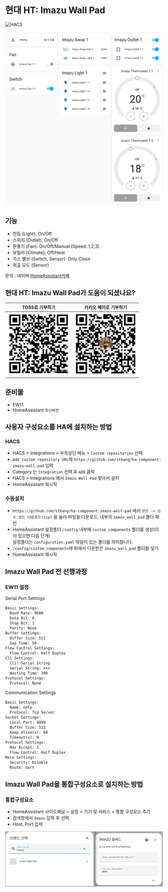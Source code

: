 # 현대 HT: Imazu Wall Pad

![HACS][hacs-shield]

<img src="./images/showcase.png" title="Showcase" alt="Showcase" />

## 기능
- 전등 (Light): On/Off
- 스위치 (Outlet): On/Off
- 환풍기 (Fan): On/Off/Manual (Speed: 1,2,3)
- 보일러 (Climate): Off/Heat
- 가스 밸브 (Switch, Sensor): Only Close
- 외출 모드 (Sensor)

문의 : 네이버 [HomeAssistant카페](https://cafe.naver.com/koreassistant)

## 현대 HT: Imazu Wall Pad가 도움이 되셨나요?
| TOSS로 기부하기                                                                                                                                                          | 카카오 페이로 기부하기                                                                                                                                                         |
|---------------------------------------------------------------------------------------------------------------------------------------------------------------------|----------------------------------------------------------------------------------------------------------------------------------------------------------------------|
| <img src="https://github.com/stkang/ha-component-imazu-wall-pad/blob/master/images/toss-donation.png?raw=true" title="TOSS Donation" alt="TOSS Donation" width="200" /> | <img src="https://github.com/stkang/ha-component-imazu-wall-pad/blob/master/images/kakao-donation.png?raw=true" title="Kakao Donation" alt="https://qr.kakaopay.com/Ej8KRJWgv" width="200" /> | 

## 준비물
- EW11
- HomeAssistant `최신버전`


## 사용자 구성요소를 HA에 설치하는 방법
### HACS
- HACS > Integrations > 우측상단 메뉴 > `Custom repositories` 선택
- `Add custom repository URL`에 `https://github.com/stkang/ha-component-imazu-wall-pad` 입력
- Category 는 `Integration` 선택 후 `ADD` 클릭
- HACS > Integrations 에서 `Imazu Wall Pad` 찾아서 설치
- HomeAssistant 재시작

### 수동설치
- `https://github.com/stkang/ha-component-imazu-wall-pad` 에서 `코드 -> 소스 코드 다운로드(zip)` 을 눌러 파일을 다운로드, 내부의 `imazu_wall_pad` 폴더 확인
- HomeAssistant 설정폴더 `/config` 내부에 `custom_components` 폴더를 생성(이미 있으면 다음 단계)<br/>설정폴더는 `configuration.yaml` 파일이 있는 폴더를 의미합니다.
- `/config/custom_components`에 위에서 다운받은 `imazu_wall_pad` 폴더를 넣기
- HomeAssistant 재시작

## Imazu Wall Pad 전 선행과정
### EW11 설정
Serial Port Settings
```
Basic Settings:
  Baud Rate: 9600
  Data Bit: 8
  Stop Bit: 1
  Parity: None
Buffer Settings:
  Buffer Size: 512
  Gap Time: 50
Flow Control Settings:
  Flow Control: Half Duplex
Cli Settings:
  Cli: Serial String
  Serial String: +++
  Waiting Time: 300
Protocol Settings:
  Protocol: None
```

Communication Settings
```
Basic Settings:
  Name: netp
  Protocol: Tcp Server
Socket Settings:
  Local Port: 8899
  Buffer Size: 512
  Keep Alive(s): 60
  Timeout(s): 0
Protocol Settings:
  Max Accept: 3
  Flow Control: Half Duplex
More Settings:
  Security: Disable
  Route: Uart
```


## Imazu Wall Pad을 통합구성요소로 설치하는 방법
### 통합구성요소
- HomeAssistant 사이드패널 > 설정 > 기기 및 서비스 > 통합 구성요소 추가
- 검색창에서 `Imazu` 입력 후 선택
- Host, Port 입력

<img src="./images/config_flow.png" title="ConfigFlow" alt="ConfigFlow" />



[hacs-shield]: https://img.shields.io/badge/HACS-Custom-red.svg